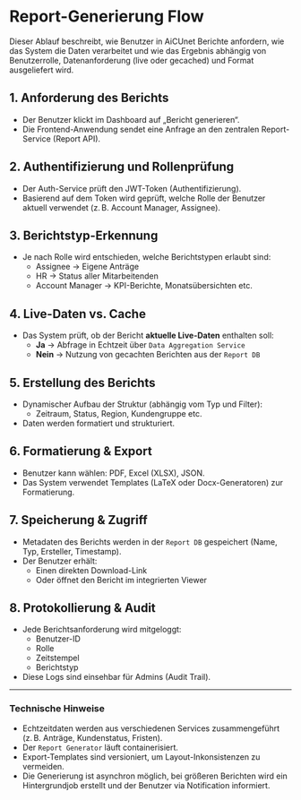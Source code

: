 # Report-Generierung Flow

Dieser Ablauf beschreibt, wie Benutzer in AiCUnet Berichte anfordern, wie das System die Daten verarbeitet und wie das Ergebnis abhängig von Benutzerrolle, Datenanforderung (live oder gecached) und Format ausgeliefert wird.

## 1. Anforderung des Berichts
- Der Benutzer klickt im Dashboard auf „Bericht generieren“.
- Die Frontend-Anwendung sendet eine Anfrage an den zentralen Report-Service (Report API).

## 2. Authentifizierung und Rollenprüfung
- Der Auth-Service prüft den JWT-Token (Authentifizierung).
- Basierend auf dem Token wird geprüft, welche Rolle der Benutzer aktuell verwendet (z. B. Account Manager, Assignee).

## 3. Berichtstyp-Erkennung
- Je nach Rolle wird entschieden, welche Berichtstypen erlaubt sind:
  - Assignee → Eigene Anträge
  - HR → Status aller Mitarbeitenden
  - Account Manager → KPI-Berichte, Monatsübersichten etc.

## 4. Live-Daten vs. Cache
- Das System prüft, ob der Bericht **aktuelle Live-Daten** enthalten soll:
  - **Ja** → Abfrage in Echtzeit über `Data Aggregation Service`
  - **Nein** → Nutzung von gecachten Berichten aus der `Report DB`

## 5. Erstellung des Berichts
- Dynamischer Aufbau der Struktur (abhängig vom Typ und Filter):
  - Zeitraum, Status, Region, Kundengruppe etc.
- Daten werden formatiert und strukturiert.

## 6. Formatierung & Export
- Benutzer kann wählen: PDF, Excel (XLSX), JSON.
- Das System verwendet Templates (LaTeX oder Docx-Generatoren) zur Formatierung.

## 7. Speicherung & Zugriff
- Metadaten des Berichts werden in der `Report DB` gespeichert (Name, Typ, Ersteller, Timestamp).
- Der Benutzer erhält:
  - Einen direkten Download-Link
  - Oder öffnet den Bericht im integrierten Viewer

## 8. Protokollierung & Audit
- Jede Berichtsanforderung wird mitgeloggt:
  - Benutzer-ID
  - Rolle
  - Zeitstempel
  - Berichtstyp
- Diese Logs sind einsehbar für Admins (Audit Trail).

---

### Technische Hinweise
- Echtzeitdaten werden aus verschiedenen Services zusammengeführt (z. B. Anträge, Kundenstatus, Fristen).
- Der `Report Generator` läuft containerisiert.
- Export-Templates sind versioniert, um Layout-Inkonsistenzen zu vermeiden.
- Die Generierung ist asynchron möglich, bei größeren Berichten wird ein Hintergrundjob erstellt und der Benutzer via Notification informiert.